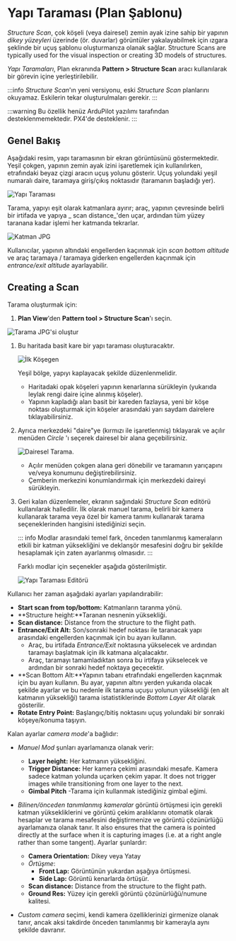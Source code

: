 # Yapı Taraması (Plan Şablonu)

_Structure Scan_, çok köşeli (veya dairesel) zemin ayak izine sahip bir yapının _dikey yüzeyleri_ üzerinde (ör. duvarlar) görüntüler yakalayabilmek için ızgara şeklinde bir uçuş şablonu oluşturmanıza olanak sağlar.
Structure Scans are typically used for the visual inspection or creating 3D models of structures.

_Yapı Taramaları_, Plan ekranında **Pattern > Structure Scan** aracı kullanılarak bir görevin içine yerleştirilebilir.

:::info
_Structure Scan_'ın yeni versiyonu, eski _Structure Scan_ planlarını okuyamaz. Eskilerin tekar oluşturulmaları gerekir.
:::

:::warning
Bu özellik henüz ArduPilot yazılımı tarafından desteklenmemektedir.
PX4'de desteklenir.
:::

## Genel Bakış

Aşağıdaki resim, yapı taramasının bir ekran görüntüsünü göstermektedir.
Yeşil çokgen, yapının zemin ayak izini işaretlemek için kullanılırken, etrafındaki beyaz çizgi aracın uçuş yolunu gösterir.
Uçuş yolundaki yeşil numaralı daire, taramaya giriş/çıkış noktasıdır (taramanın başladığı yer).

![Yapı Taraması](../../../assets/plan/structure_scan_v2/structure_scan.jpg)

Tarama, yapıyı eşit olarak katmanlara ayırır; araç, yapının çevresinde belirli bir irtifada ve yapıya _ scan distance_'den uçar, ardından tüm yüzey taranana kadar işlemi her katmanda tekrarlar.

![Katman JPG](../../../assets/plan/structure_scan_v2/layers.jpg)

Kullanıcılar, yapının altındaki engellerden kaçınmak için _scan bottom altitude_ ve araç taramaya / taramaya giderken engellerden kaçınmak için _entrance/exit altitude_ ayarlayabilir.

## Creating a Scan

Tarama oluşturmak için:

1. **Plan View**'den **Pattern tool > Structure Scan**'ı seçin.

![Tarama JPG'si oluştur](../../../assets/plan/structure_scan_v2/create_scan.jpg)

1. Bu haritada basit kare bir yapı taraması oluşturacaktır.

   ![İlk Köşegen](../../../assets/plan/structure_scan_v2/initial_polygon_scan.jpg)

   Yeşil bölge, yapıyı kaplayacak şekilde düzenlenmelidir.

   - Haritadaki opak köşeleri yapının kenarlarına sürükleyin (yukarıda leylak rengi daire içine alınmış köşeler).
   - Yapının kapladığı alan basit bir kareden fazlaysa, yeni bir köşe noktası oluşturmak için köşeler arasındaki yarı saydam dairelere tıklayabilirsiniz.

2. Ayrıca merkezdeki "daire"ye (kırmızı ile işaretlenmiş) tıklayarak ve açılır menüden _Circle_ 'ı seçerek dairesel bir alana geçebilirsiniz.

   ![Dairesel Tarama](../../../assets/plan/structure_scan_v2/circle_scan.jpg).

   - Açılır menüden çokgen alana geri dönebilir ve taramanın yarıçapını ve/veya konumunu değiştirebilirsiniz.
   - Çemberin merkezini konumlandırmak için merkezdeki daireyi sürükleyin.

3. Geri kalan düzenlemeler, ekranın sağındaki _Structure Scan_ editörü kullanılarak halledilir.
   İlk olarak manuel tarama, belirli bir kamera kullanarak tarama veya özel bir kamera tanımı kullanarak tarama seçeneklerinden hangisini istediğinizi seçin.

   ::: info
   Modlar arasındaki temel fark, önceden tanımlanmış kameraların etkili bir katman yüksekliğini ve deklanşör mesafesini doğru bir şekilde hesaplamak için zaten ayarlanmış olmasıdır.
   :::

   Farklı modlar için seçenekler aşağıda gösterilmiştir.

   ![Yapı Taraması Editörü](../../../assets/plan/structure_scan_v2/editor_options.jpg)

Kullanıcı her zaman aşağıdaki ayarları yapılandırabilir:

- **Start scan from top/bottom:** Katmanların taranma yönü.
- \*\*Structure height:\*\*Taranan nesnenin yüksekliği.
- **Scan distance:** Distance from the structure to the flight path.
- **Entrance/Exit Alt:** Son/sonraki hedef noktası ile taranacak yapı arasındaki engellerden kaçınmak için bu ayarı kullanın.
  - Araç, bu irtifada _Entrance/Exit_ noktasına yükselecek ve ardından taramayı başlatmak için ilk katmana alçalacaktır.
  - Araç, taramayı tamamladıktan sonra bu irtifaya yükselecek ve ardından bir sonraki hedef noktaya geçecektir.
- \*\*Scan Bottom Alt:\*\*Yapının tabanı etrafındaki engellerden kaçınmak için bu ayarı kullanın.
  Bu ayar, yapının altını yerden yukarıda olacak şekilde ayarlar ve bu nedenle ilk tarama uçuşu yolunun yüksekliği (en alt katmanın yüksekliği) tarama istatistiklerinde _Bottom Layer Alt_ olarak gösterilir.
- **Rotate Entry Point:** Başlangıç/bitiş noktasını uçuş yolundaki bir sonraki köşeye/konuma taşıyın.

Kalan ayarlar _camera mode_'a bağlıdır:

- _Manuel Mod_ şunları ayarlamanıza olanak verir:
  - **Layer height:** Her katmanın yüksekliğini.
  - **Trigger Distance:** Her kamera çekimi arasındaki mesafe.
    Kamera sadece katman yolunda uçarken çekim yapar.
    It does not trigger images while transitioning from one layer to the next.
  - **Gimbal Pitch** -Tarama için kullanmak istediğiniz gimbal eğimi.

- _Bilinen/önceden tanımlanmış kameralar_ görüntü örtüşmesi için gerekli katman yüksekliklerini ve görüntü çekim aralıklarını otomatik olarak hesaplar ve tarama mesafesini değiştirmenize ve görüntü çözünürlüğü ayarlamanıza olanak tanır.
  It also ensures that the camera is pointed directly at the surface when it is capturing images (i.e. at a right angle rather than some tangent).
  Ayarlar şunlardır:

  - **Camera Orientation:** Dikey veya Yatay
  - _Örtüşme_:
    - **Front Lap:** Görüntünün yukardan aşağıya örtüşmesi.
    - **Side Lap:** Görüntü kenarlarda örtüşür.
  - **Scan distance:** Distance from the structure to the flight path.
  - **Ground Res:** Yüzey için gerekli görüntü çözünürlüğü/numune kalitesi.

- _Custom camera_ seçimi, kendi kamera özelliklerinizi girmenize olanak tanır, ancak aksi takdirde önceden tanımlanmış bir kamerayla aynı şekilde davranır.
